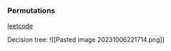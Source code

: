 ### Permutations
[leetcode](https://leetcode.com/problems/permutations/)

Decision tree:
![[Pasted image 20231006221714.png]] 
